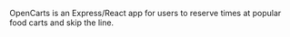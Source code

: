 OpenCarts is an Express/React app for users to reserve times at popular food carts and skip the line.
